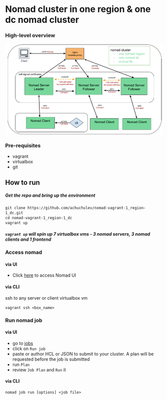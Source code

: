 # Nomad cluster in one region & one dc nomad cluster

### High-level overview
<img src="diagrams/nginx-reverse-proxy-nomad-1dc-1region.png" />

### Pre-requisites

- vagrant
- virtualbox
- git

## How to run

##### Get the repo and bring up the environment

```
git clone https://github.com/achuchulev/nomad-vagrant-1_region-1_dc.git
cd nomad-vagrant-1_region-1_dc
vagrant up
```

##### `vagrant up` will spin up 7 virtualbox vms - 3 nomad servers, 3 nomad clients and 1 frontend

### Access nomad

#### via UI

- Click [here](http://192.168.10.250) to access Nomad UI

#### via CLI

ssh to any server or client virtualbox vm

```
vagrant ssh <box_name>
```

### Run nomad job

#### via UI

- go to [jobs](http://192.168.10.250/ui/jobs)
- click on `Run job`
- paste or author HCL or JSON to submit to your cluster. A plan will be requested before the job is submitted
- run `Plan`
- review `Job Plan` and `Run` it


#### via CLI

```
nomad job run [options] <job file>
```


